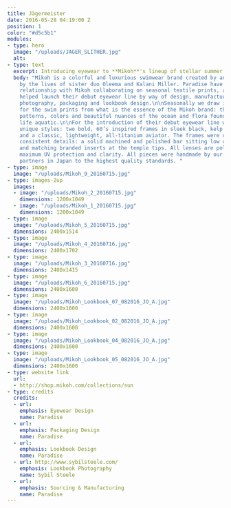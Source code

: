 ```yaml
---
title: Jägermeister
date: 2016-05-28 04:19:00 Z
position: 1
color: "#d5c5b1"
modules:
- type: hero
  image: "/uploads/JAGER_SLITHER.jpg"
  alt: 
- type: text
  excerpt: Introducing eyewear to **Mikoh**'s lineup of stellar summer essentials.
  body: "Mikoh is a colorful and luxurious swimwear brand created by and inspired
    by the lives of sister duo Oleema and Kalani Miller. Paradise have a longstanding
    relationship with Mikoh collaborating on seasonal textile prints, and in 2015
    helped launch their debut eyewear line by way of design, manufacturing, product
    photography, packaging and lookbook design.\n\nSeasonally we draw inspiration
    for the swim prints from what is the essence of the Mikoh brand: the textures,
    patterns, colors and beautiful nuances of the ocean and flora found in an endless
    life aquatic.\n\nFor the introduction of their debut eyewear line we created three
    unique styles: two bold, 60’s inspired frames in sleek black, kelp and sand acetate,
    and a classic, lightweight, all-titanium aviator. The frames were unified with
    consistent details: a solid machined and polished bar sitting low on the temples
    and matching branded inserts at the temple tips. All lenses are polarized for
    maximum UV protection and clarity. All pieces were handmade by our manufacturing
    partners in Japan to the highest quality standards. "
- type: image
  image: "/uploads/Mikoh_9_20160715.jpg"
- type: images-2up
  images:
  - image: "/uploads/Mikoh_2_20160715.jpg"
    dimensions: 1200x1049
  - image: "/uploads/Mikoh_1_20160715.jpg"
    dimensions: 1200x1049
- type: image
  image: "/uploads/Mikoh_5_20160715.jpg"
  dimensions: 2400x1514
- type: image
  image: "/uploads/Mikoh_4_20160716.jpg"
  dimensions: 2400x1702
- type: image
  image: "/uploads/Mikoh_3_20160716.jpg"
  dimensions: 2400x1415
- type: image
  image: "/uploads/Mikoh_6_20160715.jpg"
  dimensions: 2400x1600
- type: image
  image: "/uploads/Mikoh_Lookbook_07_082016_JO_A.jpg"
  dimensions: 2400x1600
- type: image
  image: "/uploads/Mikoh_Lookbook_02_082016_JO_A.jpg"
  dimensions: 2400x1600
- type: image
  image: "/uploads/Mikoh_Lookbook_04_082016_JO_A.jpg"
  dimensions: 2400x1600
- type: image
  image: "/uploads/Mikoh_Lookbook_05_082016_JO_A.jpg"
  dimensions: 2400x1600
- type: website link
  url:
  - http://shop.mikoh.com/collections/sun
- type: credits
  credits:
  - url: 
    emphasis: Eyewear Design
    name: Paradise
  - url: 
    emphasis: Packaging Design
    name: Paradise
  - url: 
    emphasis: Lookbook Design
    name: Paradise
  - url: http://www.sybilsteele.com/
    emphasis: Lookbook Photography
    name: Sybil Steele
  - url: 
    emphasis: Sourcing & Manufacturing
    name: Paradise
---
```


